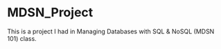 # MDSN_Project
This is a project I had in Managing Databases with SQL &amp; NoSQL (MDSN 101) class.
